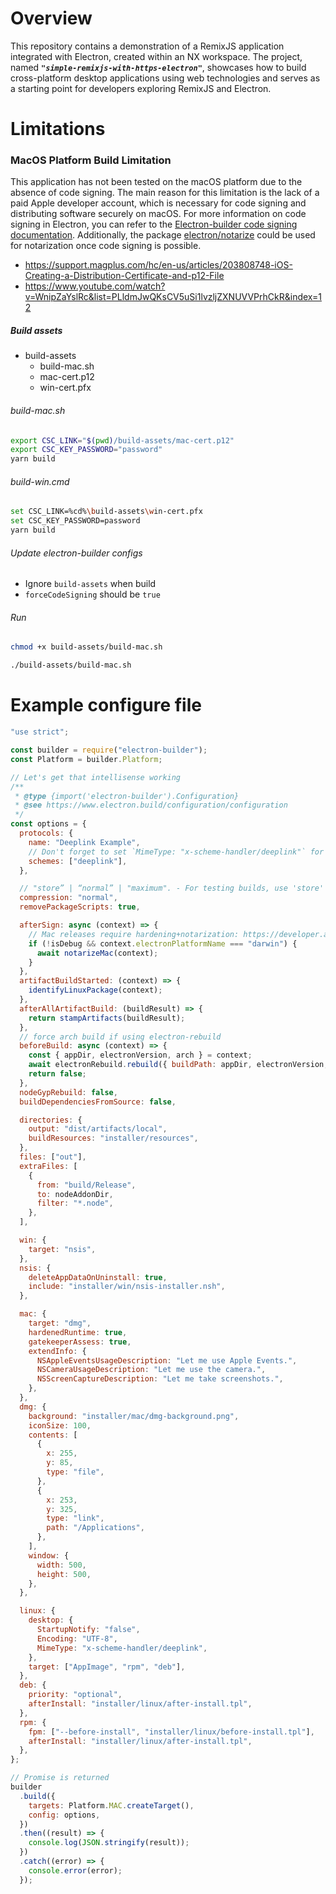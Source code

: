 # Overview

This repository contains a demonstration of a RemixJS application integrated with Electron, created within an NX workspace. The project, named **_`"simple-remixjs-with-https-electron"`_**, showcases how to build cross-platform desktop applications using web technologies and serves as a starting point for developers exploring RemixJS and Electron.

# Limitations

### MacOS Platform Build Limitation

This application has not been tested on the macOS platform due to the absence of code signing. The main reason for this limitation is the lack of a paid Apple developer account, which is necessary for code signing and distributing software securely on macOS. For more information on code signing in Electron, you can refer to the [Electron-builder code signing documentation](https://www.electron.build/code-signing). Additionally, the package [electron/notarize](https://github.com/electron/notarize) could be used for notarization once code signing is possible.

- https://support.magplus.com/hc/en-us/articles/203808748-iOS-Creating-a-Distribution-Certificate-and-p12-File
- https://www.youtube.com/watch?v=WnipZaYslRc&list=PLldmJwQKsCV5uSi1lvzljZXNUVVPrhCkR&index=12

##### Build assets

- build-assets
  - build-mac.sh
  - mac-cert.p12
  - win-cert.pfx

###### build-mac.sh

```bash
export CSC_LINK="$(pwd)/build-assets/mac-cert.p12"
export CSC_KEY_PASSWORD="password"
yarn build
```

###### build-win.cmd

```bash
set CSC_LINK=%cd%\build-assets\win-cert.pfx
set CSC_KEY_PASSWORD=password
yarn build
```

###### Update electron-builder configs

- Ignore `build-assets` when build
- `forceCodeSigning` should be `true`

###### Run

```bash
chmod +x build-assets/build-mac.sh

./build-assets/build-mac.sh
```

# Example configure file

```javascript
"use strict";

const builder = require("electron-builder");
const Platform = builder.Platform;

// Let's get that intellisense working
/**
 * @type {import('electron-builder').Configuration}
 * @see https://www.electron.build/configuration/configuration
 */
const options = {
  protocols: {
    name: "Deeplink Example",
    // Don't forget to set `MimeType: "x-scheme-handler/deeplink"` for `linux.desktop` entry!
    schemes: ["deeplink"],
  },

  // "store” | “normal” | "maximum". - For testing builds, use 'store' to reduce build time significantly.
  compression: "normal",
  removePackageScripts: true,

  afterSign: async (context) => {
    // Mac releases require hardening+notarization: https://developer.apple.com/documentation/xcode/notarizing_macos_software_before_distribution
    if (!isDebug && context.electronPlatformName === "darwin") {
      await notarizeMac(context);
    }
  },
  artifactBuildStarted: (context) => {
    identifyLinuxPackage(context);
  },
  afterAllArtifactBuild: (buildResult) => {
    return stampArtifacts(buildResult);
  },
  // force arch build if using electron-rebuild
  beforeBuild: async (context) => {
    const { appDir, electronVersion, arch } = context;
    await electronRebuild.rebuild({ buildPath: appDir, electronVersion, arch });
    return false;
  },
  nodeGypRebuild: false,
  buildDependenciesFromSource: false,

  directories: {
    output: "dist/artifacts/local",
    buildResources: "installer/resources",
  },
  files: ["out"],
  extraFiles: [
    {
      from: "build/Release",
      to: nodeAddonDir,
      filter: "*.node",
    },
  ],

  win: {
    target: "nsis",
  },
  nsis: {
    deleteAppDataOnUninstall: true,
    include: "installer/win/nsis-installer.nsh",
  },

  mac: {
    target: "dmg",
    hardenedRuntime: true,
    gatekeeperAssess: true,
    extendInfo: {
      NSAppleEventsUsageDescription: "Let me use Apple Events.",
      NSCameraUsageDescription: "Let me use the camera.",
      NSScreenCaptureDescription: "Let me take screenshots.",
    },
  },
  dmg: {
    background: "installer/mac/dmg-background.png",
    iconSize: 100,
    contents: [
      {
        x: 255,
        y: 85,
        type: "file",
      },
      {
        x: 253,
        y: 325,
        type: "link",
        path: "/Applications",
      },
    ],
    window: {
      width: 500,
      height: 500,
    },
  },

  linux: {
    desktop: {
      StartupNotify: "false",
      Encoding: "UTF-8",
      MimeType: "x-scheme-handler/deeplink",
    },
    target: ["AppImage", "rpm", "deb"],
  },
  deb: {
    priority: "optional",
    afterInstall: "installer/linux/after-install.tpl",
  },
  rpm: {
    fpm: ["--before-install", "installer/linux/before-install.tpl"],
    afterInstall: "installer/linux/after-install.tpl",
  },
};

// Promise is returned
builder
  .build({
    targets: Platform.MAC.createTarget(),
    config: options,
  })
  .then((result) => {
    console.log(JSON.stringify(result));
  })
  .catch((error) => {
    console.error(error);
  });
```
